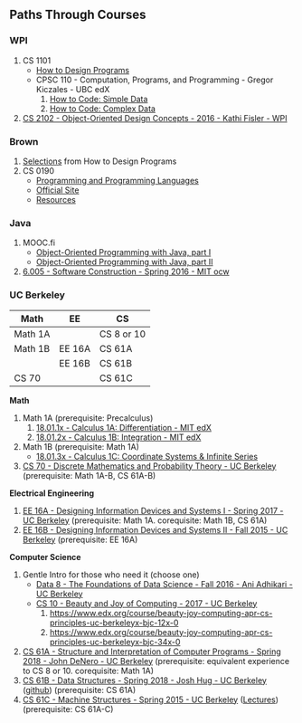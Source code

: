 ## Paths Through Courses

### WPI

1. CS 1101
   - [How to Design Programs](https://www.htdp.org/)
   - CPSC 110 - Computation, Programs, and Programming - Gregor Kiczales - UBC edX
      1. [How to Code: Simple Data](https://www.edx.org/course/how-code-simple-data-ubcx-htc1x)
      2. [How to Code: Complex Data](https://www.edx.org/course/how-code-complex-data-ubcx-htc2x)
2. [CS 2102 - Object-Oriented Design Concepts - 2016 - Kathi Fisler - WPI](https://web.cs.wpi.edu/~cs2102/b16/)

### Brown

1. [Selections](https://cs.brown.edu/courses/csci0190/2019/placement-readings.html) from How to Design Programs
2. CS 0190
    - [Programming and Programming Languages](https://papl.cs.brown.edu/2019/)
    - [Official Site](http://cs.brown.edu/courses/csci0190/)
    - [Resources](https://functionalcs.github.io/curriculum/#org5f77e4e)

### Java

1. MOOC.fi
   - [Object-Oriented Programming with Java, part I](http://moocfi.github.io/courses/2013/programming-part-1/)
   - [Object-Oriented Programming with Java, part II](http://moocfi.github.io/courses/2013/programming-part-2/)
2. [6.005 - Software Construction - Spring 2016 - MIT ocw](https://ocw.mit.edu/courses/electrical-engineering-and-computer-science/6-005-software-construction-spring-2016/)

### UC Berkeley

| Math  |  EE  |    CS    |
|-------|------|----------|
|Math 1A|      |CS 8 or 10|
|Math 1B|EE 16A|CS 61A    |
|       |EE 16B|CS 61B    |
|CS 70  |      |CS 61C    |

**Math**
1. Math 1A (prerequisite: Precalculus) 
   1. [18.01.1x - Calculus 1A: Differentiation - MIT edX](https://www.edx.org/course/calculus-1a-differentiation)
   2. [18.01.2x - Calculus 1B: Integration - MIT edX](https://www.edx.org/course/calculus-1b-integration)
2. Math 1B (prerequisite: Math 1A)
   - [18.01.3x - Calculus 1C: Coordinate Systems & Infinite Series](https://www.edx.org/course/calculus-1c-coordinate-systems-infinite-series)
3. [CS 70 - Discrete Mathematics and Probability Theory - UC Berkeley](http://www.eecs70.org/) (prerequisite: Math 1A-B, CS 61A-B)

**Electrical Engineering**
1. [EE 16A - Designing Information Devices and Systems I - Spring 2017 - UC Berkeley](https://inst.eecs.berkeley.edu/~ee16a/sp17/) (prerequisite: Math 1A. corequisite: Math 1B, CS 61A)
2. [EE 16B - Designing Information Devices and Systems II - Fall 2015 - UC Berkeley](https://inst.eecs.berkeley.edu/~ee16b/fa15/) (prerequisite: EE 16A)

**Computer Science**
1. Gentle Intro for those who need it (choose one)
   - [Data 8 - The Foundations of Data Science - Fall 2016 - Ani Adhikari - UC Berkeley](http://data8.org/)
   - [CS 10 - Beauty and Joy of Computing - 2017 - UC Berkeley](https://bjc.edc.org/)
     1. https://www.edx.org/course/beauty-joy-computing-apr-cs-principles-uc-berkeleyx-bjc-12x-0
     2. https://www.edx.org/course/beauty-joy-computing-apr-cs-principles-uc-berkeleyx-bjc-34x-0
2. [CS 61A - Structure and Interpretation of Computer Programs - Spring 2018 - John DeNero - UC Berkeley](https://inst.eecs.berkeley.edu/~cs61a/sp18/) (prerequisite: equivalent experience to CS 8 or 10. corequisite: Math 1A)
3. [CS 61B - Data Structures - Spring 2018 - Josh Hug - UC Berkeley](https://sp18.datastructur.es/) ([github](https://github.com/Berkeley-CS61B/skeleton-sp18)) (prerequisite: CS 61A)
4. [CS 61C - Machine Structures - Spring 2015 - UC Berkeley](http://inst.eecs.berkeley.edu/~cs61c/sp15/) ([Lectures](http://www.infocobuild.com/education/audio-video-courses/computer-science/cs61c-spring2015-berkeley.html)) (prerequisite: CS 61A-C)
